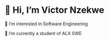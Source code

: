 # 👋 Hi, I’m Victor Nzekwe

👀 I’m interested in Software Engineering

🌱 I’m currently a student of ALX SWE
